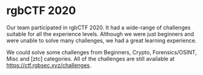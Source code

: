 # rgbCTF 2020

Our team participated in rgbCTF 2020. It had a wide-range of challenges suitable for all the experience levels. Although we were just beginners and were unable to solve many challenges, we had a great learning experience.

We could solve some challenges from Beginners, Crypto, Forensics/OSINT, Misc and [ztc] categories. All of the challenges are still available at <a href='https://ctf.rgbsec.xyz/challenges'>https://ctf.rgbsec.xyz/challenges</a>.
